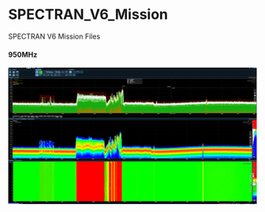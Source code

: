# SPECTRAN_V6_Mission
SPECTRAN V6 Mission Files

#### 950MHz 
![950MHz](https://raw.githubusercontent.com/cn0xroot/SPECTRAN_V6_Mission/main/950MHz-Snipaste_2022-05-19_13-52-14.png)
